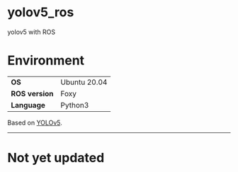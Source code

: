 # yolov5_ros
yolov5 with ROS

# Environment
|||
|---|---|
|**OS**|Ubuntu 20.04|
|**ROS version**|Foxy|
|**Language**|Python3|

Based on [YOLOv5](https://github.com/ultralytics/yolov5).

---

# Not yet updated